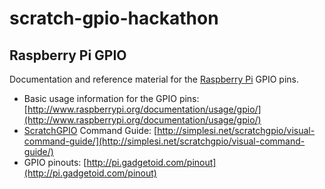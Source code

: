 # scratch-gpio-hackathon
## Raspberry Pi GPIO
Documentation and reference material for the [Raspberry Pi](http://www.raspberrypi.org/) GPIO pins.

- Basic usage information for the GPIO pins:  [http://www.raspberrypi.org/documentation/usage/gpio/](http://www.raspberrypi.org/documentation/usage/gpio/)
- [ScratchGPIO](http://simplesi.net/scratchgpio/) Command Guide:  [http://simplesi.net/scratchgpio/visual-command-guide/](http://simplesi.net/scratchgpio/visual-command-guide/)
- GPIO pinouts: [http://pi.gadgetoid.com/pinout](http://pi.gadgetoid.com/pinout)

